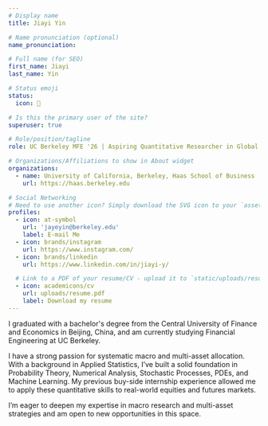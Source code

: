 ```yaml
---
# Display name
title: Jiayi Yin

# Name pronunciation (optional)
name_pronunciation: 

# Full name (for SEO)
first_name: Jiayi
last_name: Yin

# Status emoji
status:
  icon: 🎹

# Is this the primary user of the site?
superuser: true

# Role/position/tagline
role: UC Berkeley MFE '26 | Aspiring Quantitative Researcher in Global Markets | Passionate about Systematic Macro and Multi-Asset Strategies

# Organizations/Affiliations to show in About widget
organizations:
  - name: University of California, Berkeley, Haas School of Business
    url: https://haas.berkeley.edu

# Social Networking
# Need to use another icon? Simply download the SVG icon to your `assets/media/icons/` folder.
profiles:
  - icon: at-symbol
    url: 'jayeyin@berkeley.edu'
    label: E-mail Me
  - icon: brands/instagram
    url: https://www.instagram.com/
  - icon: brands/linkedin
    url: https://www.linkedin.com/in/jiayi-y/

  # Link to a PDF of your resume/CV - upload it to `static/uploads/resume.pdf`
  - icon: academicons/cv
    url: uploads/resume.pdf
    label: Download my resume
---
```


I graduated with a bachelor's degree from the Central University of Finance and Economics in Beijing, China, and am currently studying Financial Engineering at UC Berkeley. 

I have a strong passion for systematic macro and multi-asset allocation. With a background in Applied Statistics, I’ve built a solid foundation in Probability Theory, Numerical Analysis, Stochastic Processes, PDEs, and Machine Learning. My previous buy-side internship experience allowed me to apply these quantitative skills to real-world equities and futures markets.

I’m eager to deepen my expertise in macro research and multi-asset strategies and am open to new opportunities in this space.

